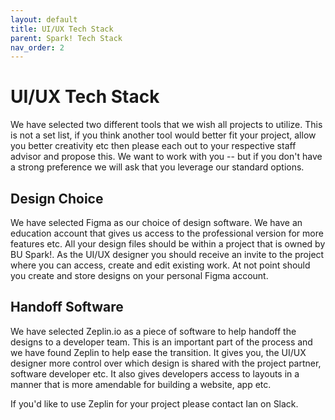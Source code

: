 ```yaml
---
layout: default
title: UI/UX Tech Stack
parent: Spark! Tech Stack 
nav_order: 2
---
```


# UI/UX Tech Stack

We have selected two different tools that we wish all projects to utilize. This is not a set list, if you think another tool would better fit your project, allow you better creativity etc then please each out to your respective staff advisor and propose this. We want to work with you -- but if you don't have a strong preference we will ask that you leverage our standard options.

## Design Choice

We have selected Figma as our choice of design software. We have an education account that gives us access to the professional version for more features etc. All your design files should be within a project that is owned by BU Spark!. As the UI/UX designer you should receive an invite to the project where you can access, create and edit existing work. At not point should you create and store designs on your personal Figma account.

## Handoff Software

We have selected Zeplin.io as a piece of software to help handoff the designs to a developer team. This is an important part of the process and we have found Zeplin to help ease the transition. It gives you, the UI/UX designer more control over which design is shared with the project partner, software developer etc. It also gives developers access to layouts in a manner that is more amendable for building a website, app etc. 

If you'd like to use Zeplin for your project please contact Ian on Slack.